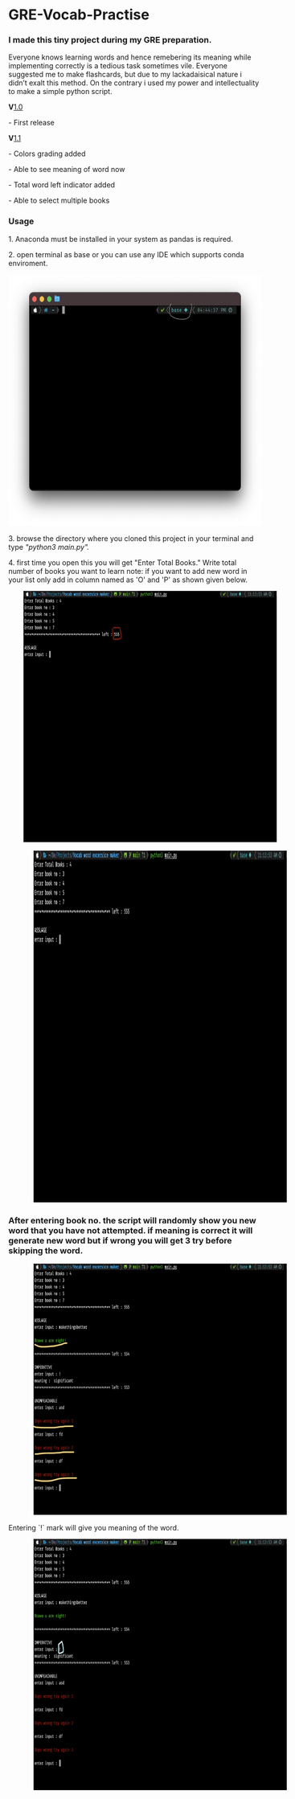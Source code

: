 <h1>GRE-Vocab-Practise</h1>
<h3>I made this tiny project during my GRE preparation.</h3>
<p>Everyone knows learning words and hence remebering its meaning while implementing correctly is a tedious task sometimes vile. Everyone suggested me to make flashcards, but due to my lackadaisical nature i didn’t exalt this method. On the contrary i used my power and intellectuality to make a simple python script.</p>


<p><b>V</b><u>1.0</u></p>
<p>- First release</p>
<p><b>V</b><u>1.1</u></p>
<p>- Colors grading added</p>
<p>- Able to see meaning of word now</p>
<p>- Total word left indicator added</p>
<p>- Able to select multiple books</p>

<h3>Usage</h3>
<p>1. Anaconda must be installed in your system as pandas is required.</p>
<p>2. open terminal as base or you can use any IDE which supports conda enviroment.</p>
<img src = "https://github.com/Qtonium/GRE-Vocab-Practise/blob/main/pic/V1.0/pic1.png" width ="600" height = "500" >
<p>3. browse the directory where you cloned this project in your terminal and type <i>"python3 main.py".</i></p>
<p>4. first time you open this you will get "Enter Total Books." Write total number of books you want to learn note: if you want to add new word in your list only add in column named as 'O' and 'P' as shown given below.</p>
<p><img src = "https://github.com/Qtonium/GRE-Vocab-Practise/blob/main/pic/V1.1/Screenshot%202021-05-17%20at%2011.14.28%20AM%202.png" width ="800" height = "500" margin = "100" style="margin-left:30px"></p>
<img src = "https://github.com/Qtonium/GRE-Vocab-Practise/blob/main/pic/V1.1/Screenshot%202021-05-17%20at%2011.14.28%20AM.png" width ="600" height = "700" style="margin-left:50px">
<p><h3> After entering book no. the script will randomly show you new word that you have not attempted. if meaning is correct it will generate new word but if wrong you will get 3 try before skipping the word.</h3></p>
<img src = "https://github.com/Qtonium/GRE-Vocab-Practise/blob/main/pic/V1.1/Screenshot%202021-05-17%20at%2011.15.07%20AM%202.png" width ="600" height = "500" style="margin-left:50px">
<p>Entering `!` mark will give you meaning of the word.</p>
<img src = "https://github.com/Qtonium/GRE-Vocab-Practise/blob/main/pic/V1.1/Screenshot%202021-05-17%20at%2011.15.07%20AM.png" width ="600" height = "500" style="margin-left:50px">

